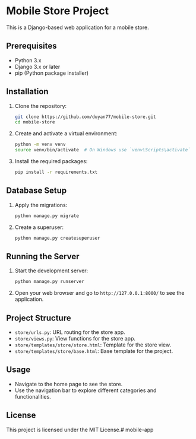 # Mobile Store Project

This is a Django-based web application for a mobile store.

## Prerequisites

- Python 3.x
- Django 3.x or later
- pip (Python package installer)

## Installation

1. Clone the repository:

    ```sh
    git clone https://github.com/duyan77/mobile-store.git
    cd mobile-store
    ```

2. Create and activate a virtual environment:

    ```sh
    python -m venv venv
    source venv/bin/activate  # On Windows use `venv\Scripts\activate`
    ```

3. Install the required packages:

    ```sh
    pip install -r requirements.txt
    ```

## Database Setup

1. Apply the migrations:

    ```sh
    python manage.py migrate
    ```

2. Create a superuser:

    ```sh
    python manage.py createsuperuser
    ```

## Running the Server

1. Start the development server:

    ```sh
    python manage.py runserver
    ```

2. Open your web browser and go to `http://127.0.0.1:8000/` to see the application.

## Project Structure

- `store/urls.py`: URL routing for the store app.
- `store/views.py`: View functions for the store app.
- `store/templates/store/store.html`: Template for the store view.
- `store/templates/store/base.html`: Base template for the project.

## Usage

- Navigate to the home page to see the store.
- Use the navigation bar to explore different categories and functionalities.

## License

This project is licensed under the MIT License.# mobile-app
